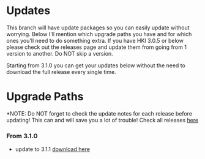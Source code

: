 # Updates

This branch will have update packages so you can easily update without worrying. Below I'll mention which upgrade paths you have and for which ones you'll need to do something extra. If you have HKI 3.0.5 or below please check out the releases page and update them from going from 1 version to another. Do NOT skip a version.

Starting from 3.1.0 you can get your updates below without the need to download the full release every single time.

# Upgrade Paths
*NOTE: Do NOT forget to check the update notes for each release before updating! This can and will save you a lot of trouble! Check all releases [here](https://github.com/jimz011/homekit-infused/releases)

### From 3.1.0
- update to 3.1.1 [download here](https://github.com/jimz011/homekit-infused/raw/updates/update.v3.1.1.zip)

